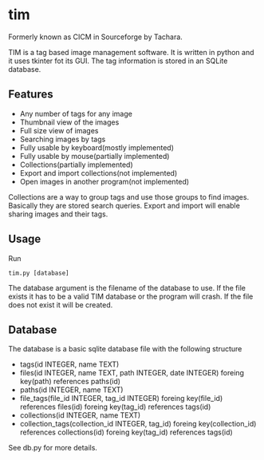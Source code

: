 # tim
Formerly known as CICM in Sourceforge by Tachara.

TIM is a tag based image management software.
It is written in python and it uses tkinter fot its GUI.
The tag information is stored in an SQLite database.

## Features

-   Any number of tags for any image
-   Thumbnail view of the images 
-   Full size view of images
-   Searching images by tags
-   Fully usable by keyboard(mostly implemented)
-   Fully usable by mouse(partially implemented)
-   Collections(partially implemented)
-   Export and import collections(not implemented)
-   Open images in another program(not implemented)

Collections are a way to group tags and use those groups to
find images. Basically they are stored search queries.
Export and import will enable sharing images and their tags.

## Usage

Run 

```
tim.py [database]
```

The database argument is the filename of the database to use.
If the file exists it has to be a valid TIM database or the
program will crash.
If the file does not exist it will be created.

## Database

The database is a basic sqlite database file with the following
structure

-   tags(id INTEGER, name TEXT)
-   files(id INTEGER, name TEXT, path INTEGER, date INTEGER)
    foreing key(path) references paths(id)
-   paths(id INTEGER, name TEXT)
-   file_tags(file_id INTEGER, tag_id INTEGER)
    foreing key(file_id) references files(id)
    foreing key(tag_id) references tags(id)
-   collections(id INTEGER, name TEXT)
-   collection_tags(collection_id INTEGER, tag_id)
    foreing key(collection_id) references collections(id)
    foreing key(tag_id) references tags(id)

See db.py for more details.
